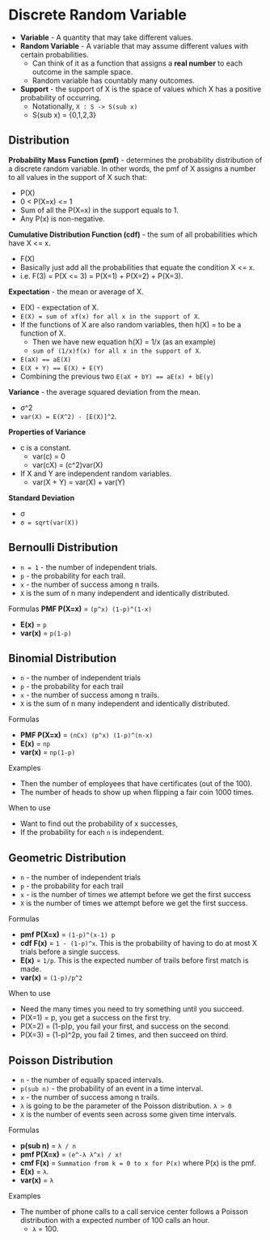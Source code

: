 # Discrete Random Variable

* **Variable** - A quantity that may take different values.
* **Random Variable** - A variable that may assume different values with certain probabilities.
  * Can think of it as a function that assigns a **real number** to each outcome in the sample space.
  * Random variable has countably many outcomes.
* **Support** - the support of X is the space of values which X has a positive probability of occurring.
  * Notationally, `X : S -> S(sub x)`
  * S(sub x) = {0,1,2,3}

## Distribution

**Probability Mass Function (pmf)** - determines the probability distribution of a discrete random variable. In other words, the pmf of X assigns a number to all values in the support of X such that:
* P(X)
* 0 < P(X=x) <= 1
* Sum of all the P(X=x) in the support equals to 1.
* Any P(x) is non-negative.

**Cumulative Distribution Function (cdf)** - the sum of all probabilities which have X <= x.
* F(X)
* Basically just add all the probabilities that equate the condition X <= x.
* i.e. F(3) = P(X <= 3) = P(X=1) + P(X=2) + P(X=3).

**Expectation** - the mean or average of X.
* E(X) - expectation of X.
* `E(X) = sum of xf(x) for all x in the support of X`.
* If the functions of X are also random variables, then h(X) = to be a function of X.
  * Then we have new equation h(X) = 1/x (as an example)
  * `sum of (1/x)f(x) for all x in the support of X`.
* `E(aX) == aE(X)`
* `E(X + Y) == E(X) + E(Y)`
* Combining the previous two `E(aX + bY) == aE(x) + bE(y)`

**Variance** - the average squared deviation from the mean.
* σ^2
* `var(X) = E(X^2) - [E(X)]^2`.

**Properties of Variance**
* c is a constant.
  * var(c) = 0
  * var(cX) = (c^2)var(X)
* If X and Y are independent random variables.
  * var(X + Y) = var(X) + var(Y)

**Standard Deviation**
* σ
* `σ = sqrt(var(X))`

## Bernoulli Distribution
* `n = 1` - the number of independent trials.
* `p` - the probability for each trail.
* `x` - the number of success among n trails.
* `X` is the sum of n many independent and identically distributed.

Formulas
**PMF P(X=x)** = `(p^x) (1-p)^(1-x)`
* **E(x)** = `p`
* **var(x)** = `p(1-p)`

## Binomial Distribution
* `n` - the number of independent trials
* `p` - the probability for each trail
* `x` - the number of success among n trails.
* `X` is the sum of n many independent and identically distributed.

Formulas
* **PMF P(X=x)** = `(nCx) (p^x) (1-p)^(n-x)`
* **E(x)** = `np`
* **var(x)** = `np(1-p)`

Examples
* Then the number of employees that have certificates (out of the 100).
* The number of heads to show up when flipping a fair coin 1000 times.

When to use
* Want to find out the probability of x successes,
* If the probability for each `n` is independent.

## Geometric Distribution
* `n` - the number of independent trials
* `p` - the probability for each trail
* `x` - is the number of times we attempt before we get the first success
* `X` is the number of times we attempt before we get the first success.

Formulas
* **pmf P(X=x)** = `(1-p)^(x-1) p`
* **cdf F(x)** = `1 - (1-p)^x`. This is the probability of having to do at most X trials before a single success.
* **E(x)** = `1/p`. This is the expected number of trails before first match is made.
* **var(x)** = `(1-p)/p^2`

When to use
* Need the many times you need to try something until you succeed.
* P(X=1) = p, you get a success on the first try.
* P(X=2) = (1-p)p, you fail your first, and success on the second.
* P(X=3) = (1-p)^2p, you fail 2 times, and then succeed on third.

## Poisson Distribution
* `n` - the number of equally spaced intervals.
* `p(sub n)` - the probability of an event in a time interval.
* `x` - the number of success among n trails.
* `λ` is going to be the parameter of the Poisson distribution. `λ > 0`
* `X` is the number of events seen across some given time intervals.

Formulas
* **p(sub n)** = `λ / n`
* **pmf P(X=x)** = `(e^-λ λ^x) / x! `
* **cmf F(x)** = `Summation from k = 0 to x for P(x)` where P(x) is the pmf.
* **E(x)** = `λ`.
* **var(x)** = `λ`

Examples
* The number of phone calls to a call service center follows a Poisson distribution with a expected number of 100 calls an hour.
  * `λ` = 100.
